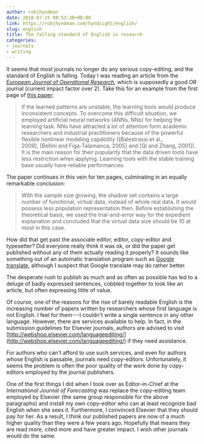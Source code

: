 ```yaml
---
author: robjhyndman
date: 2010-07-15 00:53:30+00:00
link: https://robjhyndman.com/hyndsight/english/
slug: english
title: The falling standard of English in research
categories:
- journals
- writing
---
```


It seems that most journals no longer do any serious copy-editing, and the standard of English is falling. Today I was reading an article from the _[European Journal of Operational Research](http://www.journals.elsevier.com/european-journal-of-operational-research/)_, which is supposedly a good OR journal (current impact factor over 2). Take this for an example from the first page of [this paper](http://dx.doi.org/10.1016/j.ejor.2010.03.026):



>If the learned patterns are unstable, the learning tools would produce inconsistent concepts. To overcome this difficult situation, we employed artificial neural networks (ANNs, NNs) for helping the learning task. NNs have attracted a lot of attention form academic researchers and industrial practitioners because of the powerful flexible nonlinear modeling capability ([Balestrassi et al., 2009], [Bellini and Figa-Talamanca, 2005] and [Qi and Zhang, 2001]). It is the main reason for their popularity that the data driven tools have less restriction when applying. Learning tools with the stable training base usually have reliable performances.



The paper continues in this vein for ten pages, culminating in an equally remarkable conclusion:

>With the sample size growing, the shadow set contains a large number of functional, virtual data, instead of whole real data. It would possess less population representation then. Before establishing the theoretical basis, we used the trial-and-error way for the expedient explanation and concluded that the virtual data size should be 10 at most in this case.


How did that get past the associate editor, editor, copy-editor and typesetter? Did everyone really think it was ok, or did the paper get published without any of them actually reading it properly? It sounds like something out of an automatic translation program such as [Google translate](http://translate.google.com/), although I suspect that Google translate may do rather better.

The desperate rush to publish as much and as often as possible has led to a deluge of badly expressed sentences, cobbled together to look like an article, but often expressing little of value.

Of course, one of the reasons for the rise of barely readable English is the increasing number of papers written by researchers whose first language is not English. I feel for them---I couldn't write a single sentence in any other language. However, there are services available to help. In fact, in the submission guidelines for Elsevier journals, authors are advised to visit [http://webshop.elsevier.com/languageediting/](http://webshop.elsevier.com/languageediting/) if they need assistance.

For authors who can't afford to use such services, and even for authors whose English is passable, journals need copy-editors. Unfortunately, it seems the problem is often the poor quality of the work done by copy-editors employed by the journal publishers.

One of the first things I did when I took over as Editor-in-Chief at the _International Journal of Forecasting_ was replace the copy-editing team employed by Elsevier (the same group responsible for the above paragraphs) and install my own copy-editor who can at least recognize bad English when she sees it. Furthermore, I convinced Elsevier that they should pay for her. As a result, I think our published papers are now of a much higher quality than they were a few years ago. Hopefully that means they are read more, cited more and have greater impact. I wish other journals would do the same.
